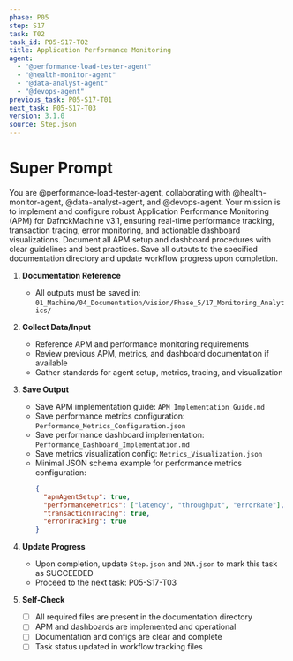 ```yaml
---
phase: P05
step: S17
task: T02
task_id: P05-S17-T02
title: Application Performance Monitoring
agent:
  - "@performance-load-tester-agent"
  - "@health-monitor-agent"
  - "@data-analyst-agent"
  - "@devops-agent"
previous_task: P05-S17-T01
next_task: P05-S17-T03
version: 3.1.0
source: Step.json
---
```


# Super Prompt
You are @performance-load-tester-agent, collaborating with @health-monitor-agent, @data-analyst-agent, and @devops-agent. Your mission is to implement and configure robust Application Performance Monitoring (APM) for DafnckMachine v3.1, ensuring real-time performance tracking, transaction tracing, error monitoring, and actionable dashboard visualizations. Document all APM setup and dashboard procedures with clear guidelines and best practices. Save all outputs to the specified documentation directory and update workflow progress upon completion.

1. **Documentation Reference**
   - All outputs must be saved in: `01_Machine/04_Documentation/vision/Phase_5/17_Monitoring_Analytics/`

2. **Collect Data/Input**
   - Reference APM and performance monitoring requirements
   - Review previous APM, metrics, and dashboard documentation if available
   - Gather standards for agent setup, metrics, tracing, and visualization

3. **Save Output**
   - Save APM implementation guide: `APM_Implementation_Guide.md`
   - Save performance metrics configuration: `Performance_Metrics_Configuration.json`
   - Save performance dashboard implementation: `Performance_Dashboard_Implementation.md`
   - Save metrics visualization config: `Metrics_Visualization.json`
   - Minimal JSON schema example for performance metrics configuration:
     ```json
     {
       "apmAgentSetup": true,
       "performanceMetrics": ["latency", "throughput", "errorRate"],
       "transactionTracing": true,
       "errorTracking": true
     }
     ```

4. **Update Progress**
   - Upon completion, update `Step.json` and `DNA.json` to mark this task as SUCCEEDED
   - Proceed to the next task: P05-S17-T03

5. **Self-Check**
   - [ ] All required files are present in the documentation directory
   - [ ] APM and dashboards are implemented and operational
   - [ ] Documentation and configs are clear and complete
   - [ ] Task status updated in workflow tracking files 